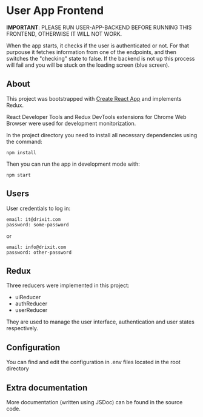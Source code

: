 # User App Frontend

**IMPORTANT**: PLEASE RUN USER-APP-BACKEND BEFORE RUNNING THIS FRONTEND, OTHERWISE IT WILL NOT WORK.

When the app starts, it checks if the user is authenticated or not. For that purpouse it fetches information from one of the endpoints, and then switches the "checking" state to false. If the backend is not up this process will fail and you will be stuck on the loading screen (blue screen).

## About

This project was bootstrapped with [Create React App](https://github.com/facebook/create-react-app) and implements Redux.

React Developer Tools and Redux DevTools extensions for Chrome Web Browser were used for development monitorization.

In the project directory you need to install all necessary dependencies using the command:

```
npm install
```

Then you can run the app in development mode with:

```
npm start
```

## Users

User credentials to log in:

```
email: it@drixit.com
password: some-password
````
or

```
email: info@drixit.com
password: other-password
```

## Redux

Three reducers were implemented in this project:

- uiReducer
- authReducer
- userReducer

They are used to manage the user interface, authentication and user states respectively.

## Configuration

You can find and edit the configuration in .env files located in the root directory

## Extra documentation

More documentation (written using JSDoc) can be found in the source code.
